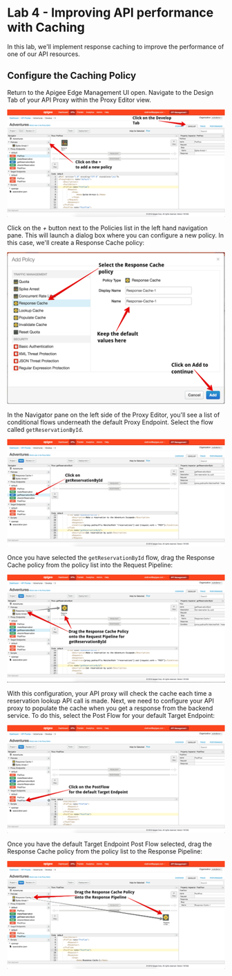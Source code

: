 # Lab 4 - Improving API performance with Caching

In this lab, we'll implement response caching to improve the performance of one of our API resources.

## Configure the Caching Policy

Return to the Apigee Edge Management UI open. Navigate to the Design Tab of your API Proxy within the Proxy Editor view. 

![API Proxy Design](proxy-design-lab4.png)

Click on the *+* button next to the Policies list in the left hand navigation pane. This will launch a dialog box where you can configure a new policy. In this case, we'll create a Response Cache policy:

![Cache Policy](cache-policy-dialog.png)

In the Navigator pane on the left side of the Proxy Editor, you'll see a list of conditional flows underneath the default Proxy Endpoint. Select the flow called `getReservationById`. 

![Reservation Flow](get-reservation-flow.png)

Once you have selected the `getReservationById` flow, drag the Response Cache policy from the policy list into the Request Pipeline:

![Reservation Cache](get-reservation-cache.png)

With this configuration, your API proxy will check the cache each time a reservation lookup API call is made. Next, we need to configure your API proxy to populate the cache when you get a response from the backend service. To do this, select the Post Flow for your default Target Endpoint:

![Target Flow](target-postflow.png)

Once you have the default Target Endpoint Post Flow selected, drag the Response Cache policy from the policy list to the Response Pipeline:

![Target Cache](target-cache.png)